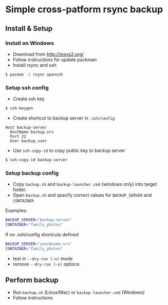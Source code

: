 
Simple cross-patform rsync backup
=================================

## Install & Setup

### Install on Windows

 * Download from http://msys2.org/
 * Follow instructions for update packman
 * Install rsync and ssh 

```bash
$ pacman -S rsync openssh
```

### Setup ssh config

 * Create ssh key 

```bash
$ ssh-keygen
```

 * Create shortcut to backup server in `.ssh/config`

```ssh-config
Host backup-server
  HostName backup.srv
  Port 22
  User backup_user
```

 * Use `ssh-copy-id` to copy public key to backup server

```bash
$ ssh-copy-id backup-server
```

### Setup backup config

 * Copy `backup.sh` and `backup-launcher.cmd` (windows only) into target folder.
 * Open `backup.sh` and specify correct values for `BACKUP_SERVER` and `CONTAINER`

Examples:

```bash
BACKUP_SERVER="backup-server"
CONTAINER="family_photos"
```

If no .ssh/config shortcuts defined

```bash
BACKUP_SERVER="user@some.srv"
CONTAINER="family_photos"
```

 * test in `--dry-run (-n)` mode
 * remove `--dry-run (-n)` options

## Perform backup

 * Run `backup.sh` (Linux/Mac) or `backup-launcher.cmd` (Windows)
 * Follow instructions
